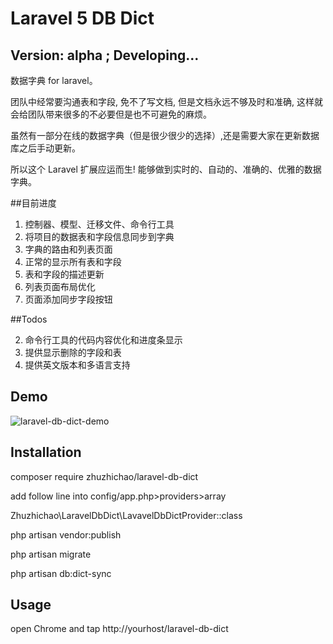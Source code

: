 Laravel 5 DB Dict
======================

Version: alpha ; Developing...
----
数据字典 for laravel。

团队中经常要沟通表和字段, 免不了写文档, 但是文档永远不够及时和准确, 这样就会给团队带来很多的不必要但是也不可避免的麻烦。

虽然有一部分在线的数据字典（但是很少很少的选择）,还是需要大家在更新数据库之后手动更新。

所以这个 Laravel 扩展应运而生! 能够做到实时的、自动的、准确的、优雅的数据字典。

##目前进度

1. 控制器、模型、迁移文件、命令行工具
2. 将项目的数据表和字段信息同步到字典
3. 字典的路由和列表页面
4. 正常的显示所有表和字段
1. 表和字段的描述更新
3. 列表页面布局优化
4. 页面添加同步字段按钮

##Todos

2. 命令行工具的代码内容优化和进度条显示
5. 提供显示删除的字段和表
6. 提供英文版本和多语言支持

## Demo

![laravel-db-dict-demo](http://7xkxib.com1.z0.glb.clouddn.com/laravel-db-dict-demo-2.png)

## Installation
composer require zhuzhichao/laravel-db-dict

add follow line into config/app.php>providers>array

Zhuzhichao\LaravelDbDict\LavavelDbDictProvider::class

php artisan vendor:publish

php artisan migrate

php artisan db:dict-sync

## Usage
open Chrome and tap http://yourhost/laravel-db-dict